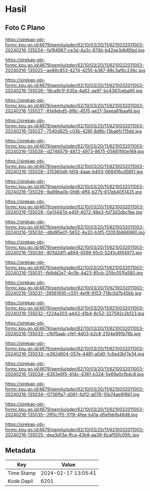 # Hasil

## Foto C Plano

https://sirekap-obj-formc.kpu.go.id/4679/pemilu/pdpr/62/10/03/20/11/6210032011003-20240216-135024--fa194967-ce3d-4a3c-874b-b42ee3db85bd.jpg

https://sirekap-obj-formc.kpu.go.id/4679/pemilu/pdpr/62/10/03/20/11/6210032011003-20240216-135025--ae89c853-4274-4255-b387-88c3af6c236c.jpg

https://sirekap-obj-formc.kpu.go.id/4679/pemilu/pdpr/62/10/03/20/11/6210032011003-20240216-135026--18ca9c1f-635a-4a62-aa97-bc4387ceba90.jpg

https://sirekap-obj-formc.kpu.go.id/4679/pemilu/pdpr/62/10/03/20/11/6210032011003-20240216-135027--81a9ebd5-df8c-4515-ae21-3eeea81baafd.jpg

https://sirekap-obj-formc.kpu.go.id/4679/pemilu/pdpr/62/10/03/20/11/6210032011003-20240216-135027--7540d825-c03b-426f-8d8b-f3babfc115dd.jpg

https://sirekap-obj-formc.kpu.go.id/4679/pemilu/pdpr/62/10/03/20/11/6210032011003-20240216-135028--d2746579-4872-4973-8675-05881f60e189.jpg

https://sirekap-obj-formc.kpu.go.id/4679/pemilu/pdpr/62/10/03/20/11/6210032011003-20240216-135028--315360d9-fd14-4aae-b403-068416cd5851.jpg

https://sirekap-obj-formc.kpu.go.id/4679/pemilu/pdpr/62/10/03/20/11/6210032011003-20240216-135029--9a99ba0b-0fd6-4ff4-b275-617eb4051425.jpg

https://sirekap-obj-formc.kpu.go.id/4679/pemilu/pdpr/62/10/03/20/11/6210032011003-20240216-135029--0a13447d-e45f-4072-98e3-fd73d2dbc1be.jpg

https://sirekap-obj-formc.kpu.go.id/4679/pemilu/pdpr/62/10/03/20/11/6210032011003-20240216-135030--d8d95e01-5652-4e20-b3f5-f2053b866960.jpg

https://sirekap-obj-formc.kpu.go.id/4679/pemilu/pdpr/62/10/03/20/11/6210032011003-20240216-135030--801d2df1-a894-4599-91c0-5241c4f84973.jpg

https://sirekap-obj-formc.kpu.go.id/4679/pemilu/pdpr/62/10/03/20/11/6210032011003-20240216-135031--fb8dd2e7-4c0b-4d23-85cb-259c051fa580.jpg

https://sirekap-obj-formc.kpu.go.id/4679/pemilu/pdpr/62/10/03/20/11/6210032011003-20240216-135031--39561695-c551-4ef8-9153-718c0d7b45bb.jpg

https://sirekap-obj-formc.kpu.go.id/4679/pemilu/pdpr/62/10/03/20/11/6210032011003-20240216-135032--f224a203-a443-41b4-8c52-327592c2b123.jpg

https://sirekap-obj-formc.kpu.go.id/4679/pemilu/pdpr/62/10/03/20/11/6210032011003-20240216-135033--cfb15aab-cfe1-4d03-b2c8-2104e991b76b.jpg

https://sirekap-obj-formc.kpu.go.id/4679/pemilu/pdpr/62/10/03/20/11/6210032011003-20240216-135033--e382d604-057e-4481-a0d0-1c6ed3bf7e34.jpg

https://sirekap-obj-formc.kpu.go.id/4679/pemilu/pdpr/62/10/03/20/11/6210032011003-20240216-135034--6353e6f5-414c-4361-b324-5e69a0cfb4c8.jpg

https://sirekap-obj-formc.kpu.go.id/4679/pemilu/pdpr/62/10/03/20/11/6210032011003-20240216-135034--0736ffa7-d061-4d12-a076-10b74ae6f6b1.jpg

https://sirekap-obj-formc.kpu.go.id/4679/pemilu/pdpr/62/10/03/20/11/6210032011003-20240216-135035--2ff0c7f5-3119-4fee-b41a-d5efbb1b46d8.jpg

https://sirekap-obj-formc.kpu.go.id/4679/pemilu/pdpr/62/10/03/20/11/6210032011003-20240216-135025--dea3d13a-ffca-43b9-aa39-6caf55fc05fc.jpg


## Metadata

| Key        | Value               |
| ---------- | ------------------- |
| Time Stamp | 2024-02-17 13:05:41 |
| Kode Dapil | 6201                |



